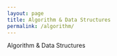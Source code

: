 ```yaml
---
layout: page
title: Algorithm & Data Structures
permalink: /algorithm/
---
```


Algorithm & Data Structures

